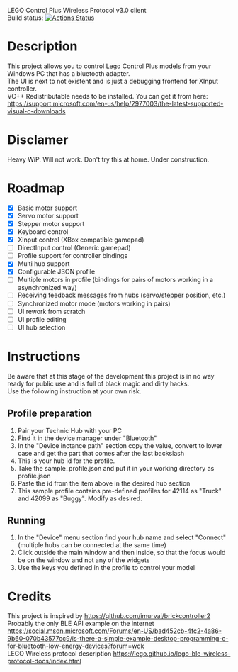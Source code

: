 LEGO Control Plus Wireless Protocol v3.0 client  
Build status: [![Actions Status](https://github.com/shtras/ancorage/workflows/CMake/badge.svg)](https://github.com/shtras/ancorage/actions)

# Description
This project allows you to control Lego Control Plus models from your Windows PC that has a bluetooth adapter.  
The UI is next to not existent and is just a debugging frontend for XInput controller.  
VC++ Redistributable needs to be installed. You can get it from here: https://support.microsoft.com/en-us/help/2977003/the-latest-supported-visual-c-downloads

# Disclamer
Heavy WiP. Will not work. Don't try this at home. Under construction.

# Roadmap
- [x] Basic motor support
- [x] Servo motor support
- [x] Stepper motor support
- [x] Keyboard control
- [x] XInput control (XBox compatible gamepad)
- [ ] DirectInput control (Generic gamepad)
- [ ] Profile support for controller bindings
- [x] Multi hub support
- [x] Configurable JSON profile
- [ ] Multiple motors in profile (bindings for pairs of motors working in a asynchronized way)
- [ ] Receiving feedback messages from hubs (servo/stepper position, etc.)
- [ ] Synchronized motor mode (motors working in pairs)
- [ ] UI rework from scratch
- [ ] UI profile editing
- [ ] UI hub selection

# Instructions
Be aware that at this stage of the development this project is in no way ready for public use and is full of black magic and dirty hacks.  
Use the following instruction at your own risk.

## Profile preparation
1. Pair your Technic Hub with your PC
1. Find it in the device manager under "Bluetooth"
1. In the "Device inctance path" section copy the value, convert to lower case and get the part that comes after the last backslash
1. This is your hub id for the profile.
1. Take the sample_profile.json and put it in your working directory as profile.json
1. Paste the id from the item above in the desired hub section
1. This sample profile contains pre-defined profiles for 42114 as "Truck" and 42099 as "Buggy". Modify as desired.

## Running
1. In the "Device" menu section find your hub name and select "Connect" (multiple hubs can be connected at the same time)
1. Click outside the main window and then inside, so that the focus would be on the window and not any of the widgets
1. Use the keys you defined in the profile to control your model

# Credits
This project is inspired by https://github.com/imurvai/brickcontroller2  
Probably the only BLE API example on the internet https://social.msdn.microsoft.com/Forums/en-US/bad452cb-4fc2-4a86-9b60-070b43577cc9/is-there-a-simple-example-desktop-programming-c-for-bluetooth-low-energy-devices?forum=wdk  
LEGO Wireless protocol description https://lego.github.io/lego-ble-wireless-protocol-docs/index.html
